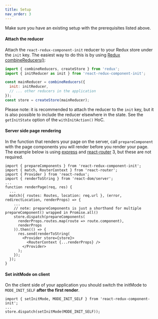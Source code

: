 ```yaml
---
title: Setup
nav_order: 3
---
```

Make sure you have an existing setup with the prerequisites listed above.

#### Attach the reducer
Attach the `react-redux-component-init` reducer to your Redux store under the `init` key. The easiest way to do this is by using [Redux combineReducers()](http://redux.js.org/docs/api/combineReducers.html):
```js
import { combineReducers, createStore } from 'redux';
import { initReducer as init } from 'react-redux-component-init';

const mainReducer = combineReducers({
  init: initReducer,
  // ... other reducers in the application
});
const store = createStore(mainReducer);
```
Please note: it is recommended to attach the reducer to the `init` key, but it is also possible to include the reducer elsewhere in the state. See the `getInitState` option of the `withInitAction()` HoC.

#### Server side page rendering
In the function that renders your page on the server, call `prepareComponent` with the page components you will render before you render your page. The example below is using [express](https://expressjs.com/) and [react-router](https://github.com/ReactTraining/react-router) 3, but these are not required.
```
import { prepareComponents } from 'react-redux-component-init';
import { match, RouterContext } from 'react-router';
import { Provider } from 'react-redux';
import { renderToString } from 'react-dom/server';
...
function renderPage(req, res) {
  ...
  match({ routes: Routes, location: req.url }, (error, redirectLocation, renderProps) => {
    ...
    // note: prepareComponents is just a shorthand for multiple prepareComponent() wrapped in Promise.all()
    store.dispatch(prepareComponents(
      renderProps.routes.map(route => route.component),
      renderProps
    )).then(() => {
      res.send(renderToString(
        <Provider store={store}>
          <RouterContext {...renderProps} />
        </Provider>
      );
    });
  });
}
```
#### Set initMode on client
On the client side of your application you should switch the initMode to `MODE_INIT_SELF` **after the first render**.
```
import { setInitMode, MODE_INIT_SELF } from 'react-redux-component-init';
...
store.dispatch(setInitMode(MODE_INIT_SELF));
```
